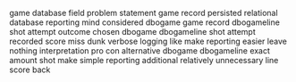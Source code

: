 game database field problem statement game record persisted relational database reporting mind considered dbogame game record dbogameline shot attempt outcome chosen dbogame dbogameline shot attempt recorded score miss dunk verbose logging like make reporting easier leave nothing interpretation pro con alternative dbogame dbogameline exact amount shot make simple reporting additional relatively unnecessary line score back